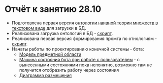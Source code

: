 # Отчёт к занятию 28.10
* Подготовлена первая версия [онтологии наивной теории множеств в текстовом виде](https://github.com/aVorotnikov/ontologer/blob/master/ontology_inserter/ontologies/set_theory.json) для загрузки в БД.
* Реализована загрузка онтологий в БД - [скрипт](https://github.com/aVorotnikov/ontologer/blob/master/ontology_inserter/ontology_inserter.py).
* Реализована первая версия формирования промта по отнологиям - [скрипт](https://github.com/aVorotnikov/ontologer/blob/master/bot/construct_sequence.py).
* Начаты работы по проектированию конечной системы - бота:
    + [Модель предметной области](https://github.com/aVorotnikov/ontologer/blob/master/docs/diagrams/bot_domain.png)
    + [Машина состояний бота при работе с пользователем](https://github.com/aVorotnikov/ontologer/blob/master/docs/diagrams/state_machines/main.png) - с вынесенными состояниями пока непонятно, возможно там не получится отобразить работу через состояния
    + [Диаграмма размещения](https://github.com/aVorotnikov/ontologer/blob/master/docs/diagrams/bot.png)

